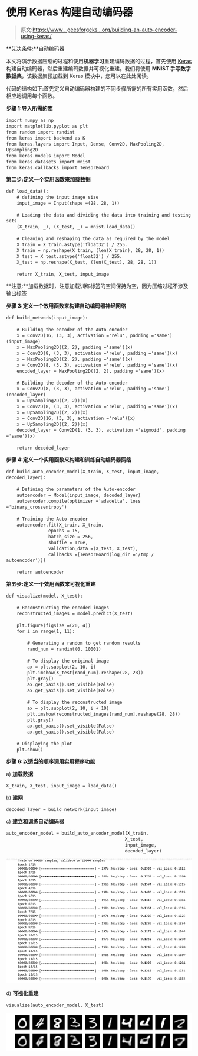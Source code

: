 # 使用 Keras 构建自动编码器

> 原文:[https://www . geesforgeks . org/building-an-auto-encoder-using-keras/](https://www.geeksforgeeks.org/building-an-auto-encoder-using-keras/)

**先决条件:**自动编码器

本文将演示数据压缩的过程和使用**机器学习**重建编码数据的过程，首先使用 [Keras](https://keras.io/) 构建自动编码器，然后重建编码数据并可视化重建。我们将使用 **MNIST 手写数字数据集**，该数据集预加载到 Keras 模块中，您可以在此处阅读。

代码的结构如下:首先定义自动编码器构建的不同步骤所需的所有实用函数，然后相应地调用每个函数。

**步骤 1:导入所需的库**

```
import numpy as np
import matplotlib.pyplot as plt
from random import randint
from keras import backend as K
from keras.layers import Input, Dense, Conv2D, MaxPooling2D, UpSampling2D
from keras.models import Model
from keras.datasets import mnist
from keras.callbacks import TensorBoard
```

**第二步:定义一个实用函数来加载数据**

```
def load_data():
    # defining the input image size 
    input_image = Input(shape =(28, 28, 1))

    # Loading the data and dividing the data into training and testing sets
    (X_train, _), (X_test, _) = mnist.load_data()

    # Cleaning and reshaping the data as required by the model
    X_train = X_train.astype('float32') / 255.
    X_train = np.reshape(X_train, (len(X_train), 28, 28, 1))
    X_test = X_test.astype('float32') / 255.
    X_test = np.reshape(X_test, (len(X_test), 28, 28, 1))

    return X_train, X_test, input_image
```

**注意:**加载数据时，注意加载训练标签的空间保持为空，因为压缩过程不涉及输出标签

**步骤 3:定义一个效用函数来构建自动编码器神经网络**

```
def build_network(input_image):

    # Building the encoder of the Auto-encoder
    x = Conv2D(16, (3, 3), activation ='relu', padding ='same')(input_image)
    x = MaxPooling2D((2, 2), padding ='same')(x)
    x = Conv2D(8, (3, 3), activation ='relu', padding ='same')(x)
    x = MaxPooling2D((2, 2), padding ='same')(x)
    x = Conv2D(8, (3, 3), activation ='relu', padding ='same')(x)
    encoded_layer = MaxPooling2D((2, 2), padding ='same')(x)

    # Building the decoder of the Auto-encoder
    x = Conv2D(8, (3, 3), activation ='relu', padding ='same')(encoded_layer)
    x = UpSampling2D((2, 2))(x)
    x = Conv2D(8, (3, 3), activation ='relu', padding ='same')(x)
    x = UpSampling2D((2, 2))(x)
    x = Conv2D(16, (3, 3), activation ='relu')(x)
    x = UpSampling2D((2, 2))(x)
    decoded_layer = Conv2D(1, (3, 3), activation ='sigmoid', padding ='same')(x)

    return decoded_layer
```

**步骤 4:定义一个实用函数来构建和训练自动编码器网络**

```
def build_auto_encoder_model(X_train, X_test, input_image, decoded_layer):

    # Defining the parameters of the Auto-encoder
    autoencoder = Model(input_image, decoded_layer)
    autoencoder.compile(optimizer ='adadelta', loss ='binary_crossentropy')

    # Training the Auto-encoder
    autoencoder.fit(X_train, X_train,
                epochs = 15,
                batch_size = 256,
                shuffle = True,
                validation_data =(X_test, X_test),
                callbacks =[TensorBoard(log_dir ='/tmp / autoencoder')])

    return autoencoder
```

**第五步:定义一个效用函数来可视化重建**

```
def visualize(model, X_test):

    # Reconstructing the encoded images
    reconstructed_images = model.predict(X_test)

    plt.figure(figsize =(20, 4))
    for i in range(1, 11):

        # Generating a random to get random results
        rand_num = randint(0, 10001)

        # To display the original image
        ax = plt.subplot(2, 10, i)
        plt.imshow(X_test[rand_num].reshape(28, 28))
        plt.gray()
        ax.get_xaxis().set_visible(False)
        ax.get_yaxis().set_visible(False)

        # To display the reconstructed image
        ax = plt.subplot(2, 10, i + 10)
        plt.imshow(reconstructed_images[rand_num].reshape(28, 28))
        plt.gray()
        ax.get_xaxis().set_visible(False)
        ax.get_yaxis().set_visible(False)

    # Displaying the plot
    plt.show()
```

**步骤 6:以适当的顺序调用实用程序功能**

a) **加载数据**

```
X_train, X_test, input_image = load_data()
```

b) **建网**

```
decoded_layer = build_network(input_image)
```

c) **建立和训练自动编码器**

```
auto_encoder_model = build_auto_encoder_model(X_train,
                                             X_test,
                                             input_image,
                                             decoded_layer)
```

![](img/f34743d14f4b9f12c398ce1ebd32bfcf.png)

d) **可视化重建**

```
visualize(auto_encoder_model, X_test)
```

![](img/054d862bb0f8609965c2d5341bc6d1a6.png)